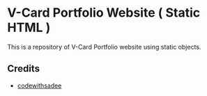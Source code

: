 # V-Card Portfolio Website  ( Static HTML )

This is a repository of V-Card Portfolio website using static objects.



## Credits

- [codewithsadee](https://github.com/codewithsadee)
